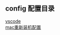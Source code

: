 ## config 配置目录

[vscode](https://github.com/liamstock/work_summary/blob/master/config/vscode/index.md)<br>
[mac重新装机配置](https://github.com/liamstock/work_summary/blob/master/config/mac-system-install.md)